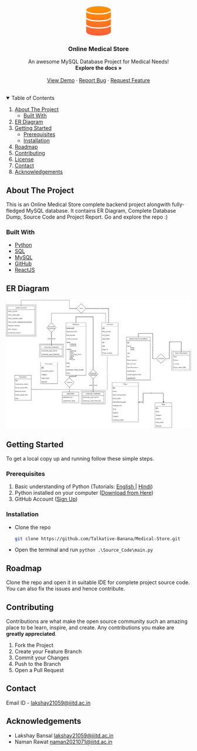 <!-- PROJECT LOGO -->
<br />
<p align="center">
  <a href="https://github.com/Talkative-Banana/Medical-Store">
    <img src="logos/logo.png" alt="Logo" width="80" height="80">
  </a>

  <h3 align="center">Online Medical Store</h3>

  <p align="center">
    An awesome MySQL Database Project for Medical Needs!
    <br />
    <strong>Explore the docs »</strong>
    <br />
    <br />
    <a href="https://github.com/Talkative-Banana/Medical-Store/blob/master/Project_OverView.pdf">View Demo</a>
    ·
    <a href="https://github.com/Talkative-Banana/Medical-Store/issues">Report Bug</a>
    ·
    <a href="https://github.com/Talkative-Banana/Medical-Store/issues">Request Feature</a>
    <br />
</p>

<br>

<!-- TABLE OF CONTENTS -->
<details open="open">
  <summary>Table of Contents</summary>
  <ol>
    <li>
      <a href="#about-the-project">About The Project</a>
      <ul>
        <li><a href="#built-with">Built With</a></li>
      </ul>
    </li>
    <li><a href="#er-diagram">ER Diagram</a></li>
    <li>
      <a href="#getting-started">Getting Started</a>
      <ul>
        <li><a href="#prerequisites">Prerequisites</a></li>
        <li><a href="#installation">Installation</a></li>
      </ul>
    </li>
    <li><a href="#roadmap">Roadmap</a></li>
    <li><a href="#contributing">Contributing</a></li>
    <li><a href="#license">License</a></li>
    <li><a href="#contact">Contact</a></li>
    <li><a href="#acknowledgements">Acknowledgements</a></li>
  </ol>
</details>



<!-- ABOUT THE PROJECT -->
## About The Project

<a href="https://github.com/Talkative-Banana/Medical-Store">
</a>

This is an Online Medical Store complete backend project alongwith fully-fledged MySQL database. It contains ER Diagram, Complete Database Dump, Source Code and Project Report. Go and explore the repo :)

### Built With

* [Python](https://www.python.org/)
* [SQL](https://www.w3schools.com/sql)
* [MySQL](https://www.mysql.com/)
* [GitHub](https://github.com)
* [ReactJS](https://react.dev/)

## ER Diagram
<a href="https://github.com/Talkative-Banana/Medical-Store">
    <img src="logos/ER_Diagram.png" alt="ER_Diagram">
</a>


<!-- GETTING STARTED -->
## Getting Started

To get a local copy up and running follow these simple steps.

### Prerequisites

1. Basic understanding of Python (Tutorials: [English ](https://youtu.be/_uQrJ0TkZlc)| [Hindi](https://youtu.be/gfDE2a7MKjA))
2. Python installed on your computer ([Download from Here](https://www.python.org/downloads/))
3. GitHub Account ([Sign Up](https://github.com))


### Installation

- Clone the repo
   ```sh
   git clone https://github.com/Talkative-Banana/Medical-Store.git
   ```
- Open the terminal and run `python .\Source_Code\main.py`
   

<!-- ROADMAP -->
## Roadmap

Clone the repo and open it in suitable IDE for complete project source code. You can also fix the issues and hence contribute.


<!-- CONTRIBUTING -->
## Contributing

Contributions are what make the open source community such an amazing place to be learn, inspire, and create. Any contributions you make are **greatly appreciated**.

1. Fork the Project
2. Create your Feature Branch
3. Commit your Changes
4. Push to the Branch
5. Open a Pull Request


<!-- CONTACT -->
## Contact

Email ID - lakshay21059@iiitd.ac.in

<!-- ACKNOWLEDGEMENTS -->
## Acknowledgements
* Lakshay Bansal lakshay21059@iiitd.ac.in
* Naman Rawat naman2021071@iiitd.ac.in
